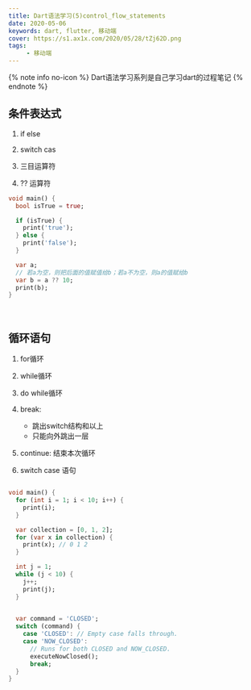 ```yaml
---
title: Dart语法学习(5)control_flow_statements
date: 2020-05-06
keywords: dart, flutter, 移动端
cover: https://s1.ax1x.com/2020/05/28/tZj62D.png
tags:
     - 移动端
---
```



{% note info no-icon %}
Dart语法学习系列是自己学习dart的过程笔记
{% endnote %}

## 条件表达式

1. if else

2. switch cas

3. 三目运算符

4. ?? 运算符

```dart
void main() {
  bool isTrue = true;

  if (isTrue) {
    print('true');
  } else {
    print('false');
  }

  var a;
  // 若a为空，则把后面的值赋值给b；若a不为空，则a的值赋给b
  var b = a ?? 10;
  print(b);
}
```
<br/>


## 循环语句

1. for循环

2. while循环

3. do while循环

4. break:
   - 跳出switch结构和以上
   - 只能向外跳出一层

5. continue: 结束本次循环

6. switch case 语句

```dart

void main() {
  for (int i = 1; i < 10; i++) {
    print(i);
  }

  var collection = [0, 1, 2];
  for (var x in collection) {
    print(x); // 0 1 2
  }

  int j = 1;
  while (j < 10) {
    j++;
    print(j);
  }

  
  var command = 'CLOSED';
  switch (command) {
    case 'CLOSED': // Empty case falls through.
    case 'NOW_CLOSED':
      // Runs for both CLOSED and NOW_CLOSED.
      executeNowClosed();
      break;
  }
}
```